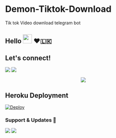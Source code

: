 # Demon-Tiktok-Download

Tik tok Video download telegram bot

## Hello <img src="https://github.com/TheDudeThatCode/TheDudeThatCode/blob/master/Assets/Hi.gif" width="29px"> ❤️🇱🇰

## Let's connect!
<p>
    <a href="https://t.me/DemonGirlSupport" target="blank"><img src="https://img.shields.io/badge/@DemonGirlSupport-30302f?style=flat&logo=telegram" /></a>
    <a href="https://t.me/Demon_TikTok_bot" target="blank"><img src="https://img.shields.io/badge/@Demon_TikTok_bot-30302f?style=flat&logo=telegram" /></a>


<p align="center"><a href="https://t.me/Demon_TikTok_bot"><img src="https://telegra.ph/file/c71ce75f130dd1b1dba99.jpg"></a></p>
<p align="center">

## Heroku Deployment
[![Deploy](https://www.herokucdn.com/deploy/button.svg)](https://heroku.com/deploy?template=https://github.com/DarkSkull93/Demon-Tiktok-Downloader)




### Support & Updates 🎑
<a href="https://t.me/DemonGirlSupport"><img src="https://img.shields.io/badge/Join-Group%20Support-blue.svg?style=for-the-badge&logo=Telegram"></a> <a href="https://t.me/DemonGirlUpdate"><img src="https://img.shields.io/badge/Join-Updates%20Channel-blue.svg?style=for-the-badge&logo=Telegram"></a>
